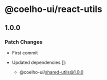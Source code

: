 # @coelho-ui/react-utils

## 1.0.0

### Patch Changes

- First commit

- Updated dependencies []:
  - @coelho-ui/shared-utils@1.0.0
